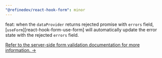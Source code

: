 ```yaml
---
"@refinedev/react-hook-form": minor
---
```


feat: when the `dataProvider` returns rejected promise with `errors` field, [`useForm`][react-hook-form-use-form] will automatically update the error state with the rejected `errors` field.

[Refer to the server-side form validation documentation for more information. →](https://refine.dev/docs/advanced-tutorials/forms/server-side-form-validation/)
